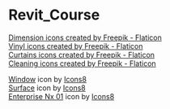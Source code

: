 # Revit_Course

<a href="https://www.flaticon.com/free-icons/dimension" title="dimension icons">Dimension icons created by Freepik - Flaticon</a>  
<a href="https://www.flaticon.com/free-icons/vinyl" title="vinyl icons">Vinyl icons created by Freepik - Flaticon</a>  
<a href="https://www.flaticon.com/free-icons/curtains" title="curtains icons">Curtains icons created by Freepik - Flaticon</a>  
<a href="https://www.flaticon.com/free-icons/cleaning" title="cleaning icons">Cleaning icons created by Freepik - Flaticon</a>  

<a target="_blank" href="https://icons8.com/icon/fPcLrTS3RCdy/airplane-window-open">Window</a> icon by <a target="_blank" href="https://icons8.com">Icons8</a>  
<a target="_blank" href="https://icons8.com/icon/32688/surface">Surface</a> icon by <a target="_blank" href="https://icons8.com">Icons8</a>  
<a target="_blank" href="https://icons8.com/icon/q03kCbmsp6ai/enterprise-nx-01">Enterprise Nx 01</a> icon by <a target="_blank" href="https://icons8.com">Icons8</a>  